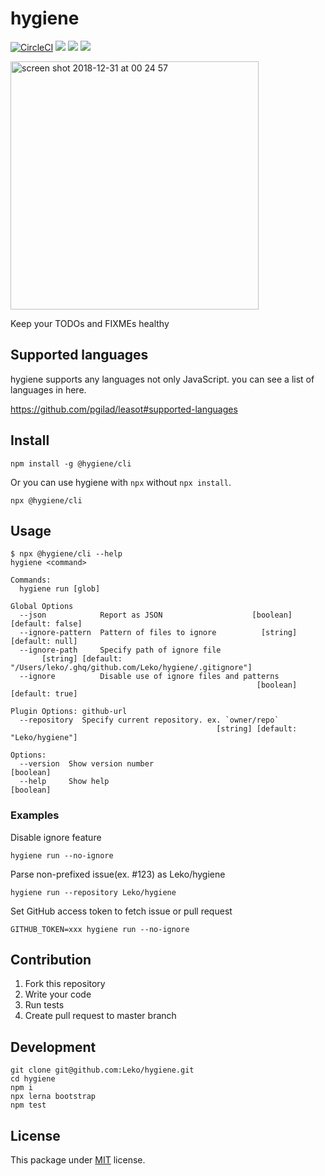 # hygiene

[![CircleCI](https://circleci.com/gh/Leko/hygiene.svg?style=svg)](https://circleci.com/gh/Leko/hygiene)
![](https://img.shields.io/npm/v/@hygiene/cli.svg)
![](https://img.shields.io/npm/dm/@hygiene/cli.svg)
![](https://img.shields.io/npm/l/@hygiene/cli.svg)

<img width="397" alt="screen shot 2018-12-31 at 00 24 57" src="https://user-images.githubusercontent.com/1424963/50548570-9a993080-0c92-11e9-866d-88e2b697bae0.png">

Keep your TODOs and FIXMEs healthy

## Supported languages

hygiene supports any languages not only JavaScript.
you can see a list of languages in here.

https://github.com/pgilad/leasot#supported-languages

## Install

```
npm install -g @hygiene/cli
```

Or you can use hygiene with `npx` without `npx install`.

```
npx @hygiene/cli
```

## Usage

```
$ npx @hygiene/cli --help
hygiene <command>

Commands:
  hygiene run [glob]

Global Options
  --json            Report as JSON                    [boolean] [default: false]
  --ignore-pattern  Pattern of files to ignore          [string] [default: null]
  --ignore-path     Specify path of ignore file
       [string] [default: "/Users/leko/.ghq/github.com/Leko/hygiene/.gitignore"]
  --ignore          Disable use of ignore files and patterns
                                                       [boolean] [default: true]

Plugin Options: github-url
  --repository  Specify current repository. ex. `owner/repo`
                                              [string] [default: "Leko/hygiene"]

Options:
  --version  Show version number                                       [boolean]
  --help     Show help                                                 [boolean]
```

### Examples

Disable ignore feature

```
hygiene run --no-ignore
```

Parse non-prefixed issue(ex. #123) as Leko/hygiene

```
hygiene run --repository Leko/hygiene
```

Set GitHub access token to fetch issue or pull request

```
GITHUB_TOKEN=xxx hygiene run --no-ignore
```

## Contribution

1. Fork this repository
1. Write your code
1. Run tests
1. Create pull request to master branch

## Development

```
git clone git@github.com:Leko/hygiene.git
cd hygiene
npm i
npx lerna bootstrap
npm test
```

## License

This package under [MIT](https://opensource.org/licenses/MIT) license.
